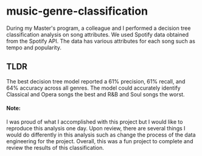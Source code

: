 # music-genre-classification

During my Master's program, a colleague and I performed a decision tree classification analysis on song attributes. We used Spotify data obtained from the Spotify API. The data has various attributes for each song such as tempo and popularity. 

## TLDR
The best decision tree model reported a 61% precision, 61% recall, and 64% accuracy across all genres. The model could accurately identify Classical and Opera songs the best and R&B and Soul songs the worst. 

#### Note:
I was proud of what I accomplished with this project but I would like to reproduce this analysis one day. Upon review, there are several things I would do differently in this analysis such as change the process of the data engineering for the project. Overall, this was a fun project to complete and review the results of this classification.
